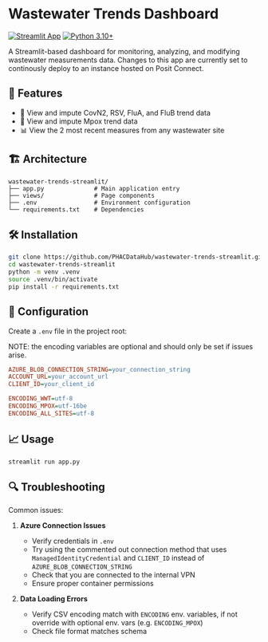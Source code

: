 # Wastewater Trends Dashboard

[![Streamlit App](https://static.streamlit.io/badges/streamlit_badge_black_white.svg)](https://posit-connect-dv.phac-aspc.gc.ca/wastewater-trends-app/) [![Python 3.10+](https://img.shields.io/badge/python-3.10+-blue.svg)](https://www.python.org/downloads/)

A Streamlit-based dashboard for monitoring, analyzing, and modifying wastewater measurements data. Changes to this app are currently set to continously deploy to an instance hosted on Posit Connect.


## 🚀 Features

- 🚰 View and impute CovN2, RSV, FluA, and FluB trend data
- 🦠 View and impute Mpox trend data
- 📊 View the 2 most recent measures from any wastewater site  

## 🏗️ Architecture

```
wastewater-trends-streamlit/
├── app.py              # Main application entry
├── views/              # Page components
├── .env                # Environment configuration
└── requirements.txt    # Dependencies
```

## 🛠️ Installation

```bash
git clone https://github.com/PHACDataHub/wastewater-trends-streamlit.git
cd wastewater-trends-streamlit
python -m venv .venv
source .venv/bin/activate
pip install -r requirements.txt
```
## 🔧 Configuration

Create a `.env` file in the project root:

NOTE: the encoding variables are optional and should only be set if issues arise.

```ini
AZURE_BLOB_CONNECTION_STRING=your_connection_string
ACCOUNT_URL=your_account_url
CLIENT_ID=your_client_id

ENCODING_WWT=utf-8 
ENCODING_MPOX=utf-16be
ENCODING_ALL_SITES=utf-8
```

## 📈 Usage

`streamlit run app.py`

## 🔍 Troubleshooting

Common issues:

1. **Azure Connection Issues**
   - Verify credentials in `.env`
   - Try using the commented out connection method that uses `ManagedIdentityCredential` and `CLIENT_ID` instead of `AZURE_BLOB_CONNECTION_STRING`
   - Check that you are connected to the internal VPN
   - Ensure proper container permissions

2. **Data Loading Errors**
   - Verify CSV encoding match with `ENCODING` env. variables, if not override with optional env. vars (e.g. `ENCODING_MPOX`) 
   - Check file format matches schema

